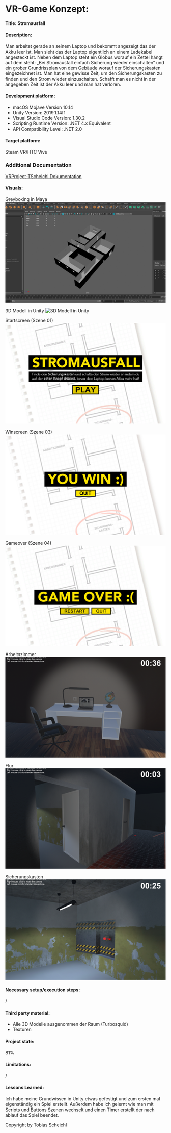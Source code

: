 # VR-Game Konzept:

#### Title: Stromausfall

#### Description:
Man arbeitet gerade an seinem Laptop und bekommt angezeigt das der Akku leer ist. Man sieht das der Laptop eigentlich an einem Ladekabel angesteckt ist. Neben dem Laptop steht ein Globus worauf ein Zettel hängt auf dem steht: „Bei Stromausfall einfach Sicherung wieder einschalten“ und ein grober Grundrissplan von dem Gebäude worauf der Sicherungskasten eingezeichnet ist. Man hat eine gewisse Zeit, um den Sicherungskasten zu finden und den Strom wieder einzuschalten. Schafft man es nicht in der angegeben Zeit ist der Akku leer und man hat verloren.


#### Development platform:
- macOS Mojave Version 10.14
- Unity Version: 2019.1.14f1
- Visual Studio Code Version: 1.30.2
- Scripting Runtime Version: .NET 4.x Equivalent
- API Compatibility Level: .NET 2.0

#### Target platform:
Steam VR/HTC Vive
### Additional Documentation
[VRProject-TScheichl Dokumentation](https://github.com/5ahmnm1920-mep3-G3/VRProjekt-TScheichl/blob/master/Dokumentation/VRProject_Dokumentation_14_04_2020.pdf)

#### Visuals:
Greyboxing in Maya
![Greyboxing in Maya](https://raw.githubusercontent.com/5ahmnm1920-mep3-G3/VRProjekt-TScheichl/master/Screenshots/greyboxing_maya.png)

3D Modell in Unity
![3D Modell in Unity](https://raw.githubusercontent.com/5ahmnm1920-mep3-G3/VRProjekt-TScheichl/master/Screenshots/3d_modell_unity.png)

Startscreen (Szene 01)
![Startscreen](https://raw.githubusercontent.com/5ahmnm1920-mep3-G3/VRProjekt-TScheichl/master/Screenshots/startscreen_unity.png)

Winscreen (Szene 03)
![Winscreen](https://raw.githubusercontent.com/5ahmnm1920-mep3-G3/VRProjekt-TScheichl/master/Screenshots/winscreen_unity.png)

Gameover (Szene 04)
![Gameover](https://raw.githubusercontent.com/5ahmnm1920-mep3-G3/VRProjekt-TScheichl/master/Screenshots/gameover_unity.png)

Arbeitszimmer
![Arbeitszimmer](https://raw.githubusercontent.com/5ahmnm1920-mep3-G3/VRProjekt-TScheichl/master/Screenshots/arbeitszimmer_unity.png)

Flur
![Flur](https://raw.githubusercontent.com/5ahmnm1920-mep3-G3/VRProjekt-TScheichl/master/Screenshots/flur_unity.png)

Sicherungskasten
![Sicherungskasten](https://raw.githubusercontent.com/5ahmnm1920-mep3-G3/VRProjekt-TScheichl/master/Screenshots/sicherungskasten_unity.png)


#### Necessary setup/execution steps:
/
#### Third party material:
- Alle 3D Modelle ausgenommen der Raum (Turbosquid)
- Texturen
#### Project state:
81%

#### Limitations:
/
#### Lessons Learned:
Ich habe meine Grundwissen in Unity etwas gefestigt und zum ersten mal eigenständig ein Spiel erstellt. Außerdem habe ich gelernt wie man mit Scripts und Buttons Szenen wechselt und einen Timer erstellt der nach ablauf das Spiel beendet.

Copyright by Tobias Scheichl
